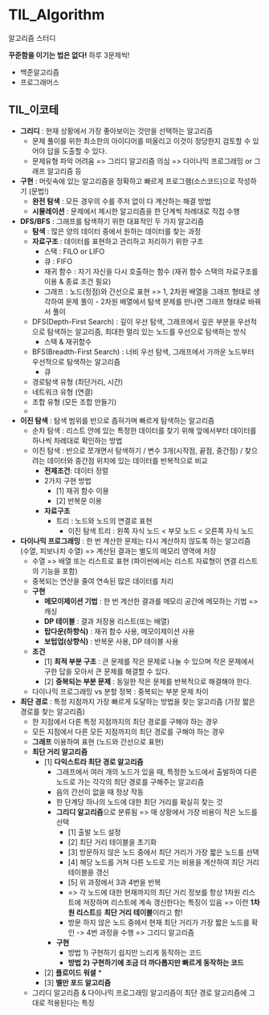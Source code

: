 # TIL_Algorithm

알고리즘 스터디

**꾸준함을 이기는 법은 없다!**
하루 3문제씩!

- 백준알고리즘
- 프로그래머스

## TIL_이코테

* **그리디** : 현재 상황에서 가장 좋아보이는 것만을 선택하는 알고리즘
    * 문제 풀이를 위한 최소한의 아이디어를 떠올리고 이것이 정당한지 검토할 수 있어야 답을 도출할 수 있다.
    * 문제유형 파악 어려움 => 그리디 알고리즘 의심 => 다이나믹 프로그래밍 or 그래프 알고리즘 등
* **구현** : 머릿속에 있는 알고리즘을 정확하고 빠르게 프로그램(소스코드)으로 작성하기 (문법!)
    * **완전 탐색** : 모든 경우의 수를 주저 없이 다 계산하는 해결 방법
    * **시뮬레이션** : 문제에서 제시한 알고리즘을 한 단계씩 차례대로 직접 수행
* **DFS/BFS** : 그래프를 탐색하기 위한 대표적인 두 가지 알고리즘
    * **탐색** : 많은 양의 데이터 중에서 원하는 데이터를 찾는 과정
    * **자료구조** : 데이터를 표현하고 관리하고 처리하기 위한 구조
        * 스택 : FILO or LIFO
        * 큐 : FIFO
        * 재귀 함수 : 자기 자신을 다시 호출하는 함수 (재귀 함수 스택의 자료구조를 이용 & 종료 조건 필요)
        * 그래프 : 노드(정점)와 간선으로 표현 => 1, 2차원 배열을 그래프 형태로 생각하여 문제 풀이 - 2차원 배열에서 탐색 문제를 만나면 그래프 형태로 바꿔서 풀이
    * DFS(Depth-First Search) : 깊이 우선 탐색, 그래프에서 깊은 부분을 우선적으로 탐색하는 알고리즘, 최대한 멀리 있는 노드를 우선으로 탐색하는 방식
        * 스택 & 재귀함수
    * BFS(Breadth-First Search) : 너비 우선 탐색, 그래프에서 가까운 노드부터 우선적으로 탐색하는 알고리즘
        * 큐
    * 경로탐색 유형 (최단거리, 시간)
    * 네트워크 유형 (연결)
    * 조합 유형 (모든 조합 만들기)
    *
* **이진 탐색** : 탐색 범위를 반으로 좁혀가며 빠르게 탐색하는 알고리즘
    * 순차 탐색 : 리스트 안에 있는 특정한 데이터를 찾기 위해 앞에서부터 데이터를 하나씩 차례대로 확인하는 방법
    * 이진 탐색 : 반으로 쪼개면서 탐색하기 / 변수 3개(시작점, 끝점, 중간점) / 찾으려는 데이터와 중간점 위치에 있는 데이터를 반복적으로 비교
        * **전제조건**: 데이터 정렬
        * 2가지 구현 방법
            * [1] 재귀 함수 이용
            * [2] 반복문 이용
        * **자료구조**
            * 트리 : 노드와 노드의 연결로 표현
                * 이진 탐색 트리 : 왼쪽 자식 노드 < 부모 노드 < 오른쪽 자식 노드
* **다이나믹 프로그래밍** : 한 번 계산한 문제는 다시 계산하지 않도록 하는 알고리즘 (수열, 피보나치 수열) => 계산된 결과는 별도의 메모리 영역에 저장
    * 수열 => 배열 또는 리스트로 표현 (파이썬에서는 리스트 자료형이 연결 리스트의 기능을 포함)
    * 중복되는 연산을 줄여 연속된 많은 데이터를 처리
    * **구현**
        * **메모이제이션 기법** : 한 번 계산한 결과를 메모리 공간에 메모하는 기법 => 캐싱
        * **DP 테이블** : 결과 저장용 리스트(또는 배열)
        * **탑다운(하향식)** : 재귀 함수 사용, 메모이제이션 사용
        * **보텁업(상향식)** : 반복문 사용, DP 테이블 사용
    * **조건**
        * [1] **최적 부분 구조** : 큰 문제를 작은 문제로 나눌 수 있으며 작은 문제에서 구한 답을 모아서 큰 문제를 해결할 수 있다.
        * [2] **중복되는 부분 문제** : 동일한 작은 문제를 반복적으로 해결해야 한다.
    * 다이나믹 프로그래밍 vs 분할 정복 : 중복되는 부분 문제 차이
* **최단 경로** : 특정 지점까지 가장 빠르게 도달하는 방법을 찾는 알고리즘 (가장 짧은 경로를 찾는 알고리즘)
    * 한 지점에서 다른 특정 지점까지의 최단 경로를 구해야 하는 경우
    * 모든 지점에서 다른 모든 지점까지의 최단 경로를 구해야 하는 경우
    * **그래프** 이용하여 표현 (노드와 간선으로 표현)
    * **최단 거리 알고리즘**
        * [1] **다익스트라 최단 경로 알고리즘**
            * 그래프에서 여러 개의 노드가 있을 때, 특정한 노드에서 출발하여 다른 노드로 가는 각각의 최단 경로를 구해주는 알고리즘
            * 음의 간선이 없을 때 정상 작동
            * 한 단계당 하나의 노드에 대한 최단 거리를 확실히 찾는 것
            * **그리디 알고리즘**으로 분류됨 => 매 상황에서 가장 비용이 적은 노드를 선택
                * [1] 출발 노드 설정
                * [2] 최단 거리 테이블을 초기화
                * [3] 방문하지 않은 노드 중에서 최단 거리가 가장 짧은 노드를 선택
                * [4] 해당 노드를 거쳐 다른 노드로 가는 비용을 계산하여 최단 거리 테이블을 갱신
                * [5] 위 과정에서 3과 4번을 반복
                * => 각 노드에 대한 현재까지의 최단 거리 정보를 항상 1차원 리스트에 저장하며 리스트에 계속 갱신한다는 특징이 있음 => 이런 **1차원 리스트**를 **최단 거리 테이블**이라고
                  함!
                * 방문 하지 않은 노드 중에서 현재 최단 거리가 가장 짧은 노드를 확인 -> 4번 과정을 수행 => 그리디 알고리즘
            * **구현**
                * 방법 1) 구현하기 쉽지만 느리게 동작하는 코드
                * **방법 2) 구현하기에 조금 더 까다롭지만 빠르게 동작하는 코드**
        * [2] **플로이드 워셜**
            *
        * [3] **벨만 포드 알고리즘**
    * 그리디 알고리즘 & 다이나믹 프로그래밍 알고리즘이 최단 경로 알고리즘에 그대로 적용된다는 특징